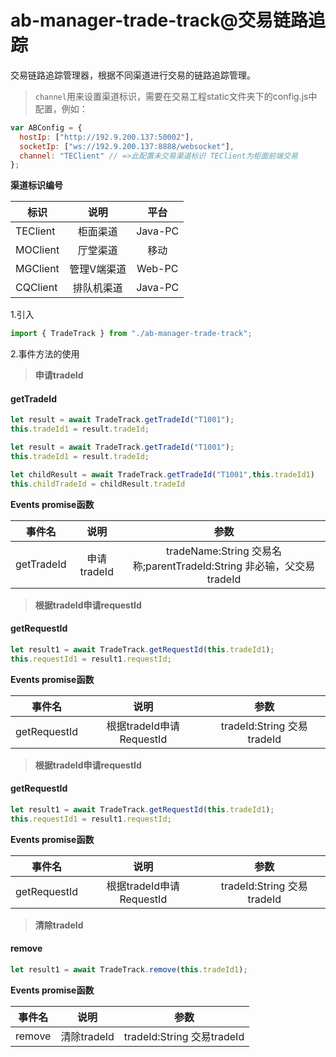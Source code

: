 # ab-manager-trade-track@交易链路追踪

交易链路追踪管理器，根据不同渠道进行交易的链路追踪管理。

> `channel`用来设置渠道标识，需要在交易工程static文件夹下的config.js中配置，例如：
```js
var ABConfig = {
  hostIp: ["http://192.9.200.137:50002"],
  socketIp: ["ws://192.9.200.137:8888/websocket"],
  channel: "TEClient" // =>此配置未交易渠道标识 TEClient为柜面前端交易
};
```
**渠道标识编号**

|标识|说明|平台|
|-----|:----:|:----:|
|TEClient|柜面渠道|Java-PC|
|MOClient|厅堂渠道|移动|
|MGClient|管理V端渠道|Web-PC|
|CQClient|排队机渠道|Java-PC|


1.引入

```js
import { TradeTrack } from "./ab-manager-trade-track";
```

2.事件方法的使用

> **申请tradeId**

#### getTradeId
```js
let result = await TradeTrack.getTradeId("T1001");
this.tradeId1 = result.tradeId;
```
```js
let result = await TradeTrack.getTradeId("T1001");
this.tradeId1 = result.tradeId;

let childResult = await TradeTrack.getTradeId("T1001",this.tradeId1)
this.childTradeId = childResult.tradeId
```

**Events promise函数**

|事件名|说明|参数|
|-----|:----:|:----:|
|getTradeId|申请tradeId|tradeName:String 交易名称;parentTradeId:String 非必输，父交易tradeId|

> **根据tradeId申请requestId**

#### getRequestId
```js
let result1 = await TradeTrack.getRequestId(this.tradeId1);
this.requestId1 = result1.requestId;
```

**Events promise函数**

|事件名|说明|参数|
|-----|:----:|:----:|
|getRequestId|根据tradeId申请RequestId|tradeId:String 交易tradeId|

> **根据tradeId申请requestId**

#### getRequestId
```js
let result1 = await TradeTrack.getRequestId(this.tradeId1);
this.requestId1 = result1.requestId;
```

**Events promise函数**

|事件名|说明|参数|
|-----|:----:|:----:|
|getRequestId|根据tradeId申请RequestId|tradeId:String 交易tradeId|

> **清除tradeId**

#### remove
```js
let result1 = await TradeTrack.remove(this.tradeId1);
```

**Events promise函数**

|事件名|说明|参数|
|-----|:----:|:----:|
|remove|清除tradeId|tradeId:String 交易tradeId|